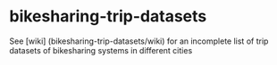 # bikesharing-trip-datasets
See [wiki] (bikesharing-trip-datasets/wiki) for an incomplete list of trip datasets of bikesharing systems in different cities
